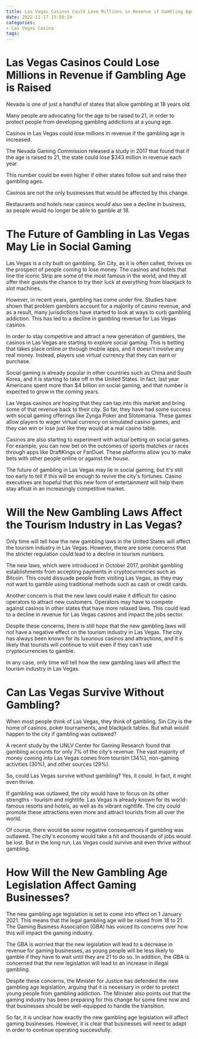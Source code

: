 ```yaml
---
title: Las Vegas Casinos Could Lose Millions in Revenue if Gambling Age is Raised
date: 2022-11-17 15:58:24
categories:
- Las Vegas Casino
tags:
---
```



#  Las Vegas Casinos Could Lose Millions in Revenue if Gambling Age is Raised

Nevada is one of just a handful of states that allow gambling at 18 years old.

Many people are advocating for the age to be raised to 21, in order to protect people from developing gambling addictions at a young age.

Casinos in Las Vegas could lose millions in revenue if the gambling age is increased.

The Nevada Gaming Commission released a study in 2017 that found that if the age is raised to 21, the state could lose $343 million in revenue each year.

This number could be even higher if other states follow suit and raise their gambling ages.

Casinos are not the only businesses that would be affected by this change.

Restaurants and hotels near casinos would also see a decline in business, as people would no longer be able to gamble at 18.

#  The Future of Gambling in Las Vegas May Lie in Social Gaming

Las Vegas is a city built on gambling. Sin City, as it is often called, thrives on the prospect of people coming to lose money. The casinos and hotels that line the iconic Strip are some of the most famous in the world, and they all offer their guests the chance to try their luck at everything from blackjack to slot machines.

However, in recent years, gambling has come under fire. Studies have shown that problem gamblers account for a majority of casino revenue, and as a result, many jurisdictions have started to look at ways to curb gambling addiction. This has led to a decline in gambling revenue for Las Vegas casinos.

In order to stay competitive and attract a new generation of gamblers, the casinos in Las Vegas are starting to explore social gaming. This is betting that takes place online or through mobile apps, and it doesn't involve any real money. Instead, players use virtual currency that they can earn or purchase.

Social gaming is already popular in other countries such as China and South Korea, and it is starting to take off in the United States. In fact, last year Americans spent more than $4 billion on social gaming, and that number is expected to grow in the coming years.

Las Vegas casinos are hoping that they can tap into this market and bring some of that revenue back to their city. So far, they have had some success with social gaming offerings like Zynga Poker and Slotomania. These games allow players to wager virtual currency on simulated casino games, and they can win or lose just like they would at a real casino table.

Casinos are also starting to experiment with actual betting on social games. For example, you can now bet on the outcomes of sports matches or races through apps like DraftKings or FanDuel. These platforms allow you to make bets with other people online or against the house.

The future of gambling in Las Vegas may lie in social gaming, but it's still too early to tell if this will be enough to revive the city's fortunes. Casino executives are hopeful that this new form of entertainment will help them stay afloat in an increasingly competitive market.

#  Will the New Gambling Laws Affect the Tourism Industry in Las Vegas?

Only time will tell how the new gambling laws in the United States will affect the tourism industry in Las Vegas. However, there are some concerns that the stricter regulation could lead to a decline in tourism numbers.

The new laws, which were introduced in October 2017, prohibit gambling establishments from accepting payments in cryptocurrencies such as Bitcoin. This could dissuade people from visiting Las Vegas, as they may not want to gamble using traditional methods such as cash or credit cards.

Another concern is that the new laws could make it difficult for casino operators to attract new customers. Operators may have to compete against casinos in other states that have more relaxed laws. This could lead to a decline in revenue for Las Vegas casinos and impact the jobs sector.

Despite these concerns, there is still hope that the new gambling laws will not have a negative effect on the tourism industry in Las Vegas. The city has always been known for its luxurious casinos and attractions, and it is likely that tourists will continue to visit even if they can't use cryptocurrencies to gamble.

In any case, only time will tell how the new gambling laws will affect the tourism industry in Las Vegas.

#  Can Las Vegas Survive Without Gambling?

When most people think of Las Vegas, they think of gambling. Sin City is the home of casinos, poker tournaments, and blackjack tables. But what would happen to the city if gambling was outlawed?

A recent study by the UNLV Center for Gaming Research found that gambling accounts for only 7% of the city's revenue. The vast majority of money coming into Las Vegas comes from tourism (34%), non-gaming activities (30%), and other sources (29%).

So, could Las Vegas survive without gambling? Yes, it could. In fact, it might even thrive.

If gambling was outlawed, the city would have to focus on its other strengths - tourism and nightlife. Las Vegas is already known for its world-famous resorts and hotels, as well as its vibrant nightlife. The city could promote these attractions even more and attract tourists from all over the world.

Of course, there would be some negative consequences if gambling was outlawed. The city's economy would take a hit and thousands of jobs would be lost. But in the long run, Las Vegas could survive and even thrive without gambling.

#  How Will the New Gambling Age Legislation Affect Gaming Businesses?

The new gambling age legislation is set to come into effect on 1 January 2021. This means that the legal gambling age will be raised from 18 to 21. The Gaming Business Association (GBA) has voiced its concerns over how this will impact the gaming industry.

The GBA is worried that the new legislation will lead to a decrease in revenue for gaming businesses, as young people will be less likely to gamble if they have to wait until they are 21 to do so. In addition, the GBA is concerned that the new legislation will lead to an increase in illegal gambling.

Despite these concerns, the Minister for Justice has defended the new gambling age legislation, arguing that it is necessary in order to protect young people from gambling addiction. The Minister also points out that the gaming industry has been preparing for this change for some time now and that businesses should be well-equipped to handle the transition.

So far, it is unclear how exactly the new gambling age legislation will affect gaming businesses. However, it is clear that businesses will need to adapt in order to continue operating successfully.